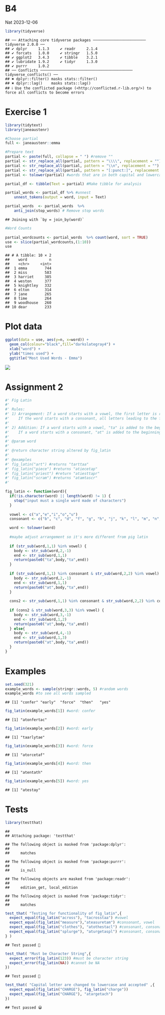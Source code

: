 B4
================
Nat
2023-12-06

``` r
library(tidyverse)
```

    ## ── Attaching core tidyverse packages ──────────────────────── tidyverse 2.0.0 ──
    ## ✔ dplyr     1.1.3     ✔ readr     2.1.4
    ## ✔ forcats   1.0.0     ✔ stringr   1.5.0
    ## ✔ ggplot2   3.4.3     ✔ tibble    3.2.1
    ## ✔ lubridate 1.9.2     ✔ tidyr     1.3.0
    ## ✔ purrr     1.0.2     
    ## ── Conflicts ────────────────────────────────────────── tidyverse_conflicts() ──
    ## ✖ dplyr::filter() masks stats::filter()
    ## ✖ dplyr::lag()    masks stats::lag()
    ## ℹ Use the conflicted package (<http://conflicted.r-lib.org/>) to force all conflicts to become errors

# Exercise 1

``` r
library(tidytext)
library(janeaustenr)

#Choose partial
full <- janeaustenr::emma

#Prepare text
partial <- paste(full, collapse = " ") #remove ""
partial <- str_replace_all(partial, pattern = "\\\\", replacement = "") # Remove slashes
partial <- str_replace_all(partial, pattern = "\\n", replacement = "") #Remove new line
partial <- str_replace_all(partial, pattern = "[:punct:]", replacement = "") #Remove punctuation
partial <- tolower(partial) #words that are in both capital and lowercase will not be double counted

partial_df <- tibble(Text = partial) #Make tibble for analysis

partial_words <- partial_df %>% #unnest
    unnest_tokens(output = word, input = Text) 

partial_words  <- partial_words  %>%
    anti_join(stop_words) # Remove stop words 
```

    ## Joining with `by = join_by(word)`

``` r
#Word Counts
  
partial_wordcounts <- partial_words  %>% count(word, sort = TRUE)
use <- slice(partial_wordcounts,(1:10))
use
```

    ## # A tibble: 10 × 2
    ##    word          n
    ##    <chr>     <int>
    ##  1 emma        744
    ##  2 miss        583
    ##  3 harriet     385
    ##  4 weston      377
    ##  5 knightley   332
    ##  6 elton       314
    ##  7 jane        265
    ##  8 time        264
    ##  9 woodhouse   260
    ## 10 dear        233

# Plot data

``` r
ggplot(data = use, aes(y=n, x=word)) +
  geom_col(colour="black",fill="darkslategray4") +
  xlab("word") +
  ylab("times used") +
  ggtitle("Most Used Words - Emma")
```

![](B4_files/figure-gfm/unnamed-chunk-3-1.png)<!-- -->

# Assignment 2

``` r
#' Fig Latin
#'
#' Rules:
#' 1) Arrangement: If a word starts with a vowel, the first letter is removed and will be added after the arrangement component
#'    If the word starts with a consonant, all letters leading to the first vowel are removed and will be added after the arrangement component
#' 
#' 2) Addition: If a word starts with a vowel, "ta" is added to the beginning of the word, and "ta" + letter removed from arrangement component are added to the end of the word
#'    If a word starts with a consonant, "at" is added to the beginning of the word, and "ta" + letter(s) removed from arrangement component are added to the end of the word
#'
#' @param word 
#'
#' @return character string altered by fig_latin
#' 
#' @examples 
#' fig_latin("art") #returns "tarttaa"
#' fig_latin("piece") #returns "atiecetap"
#' fig_latin("priest") #return "atiesttapr"
#' fig_latin("scram") #returns "atamtascr"
#' 

fig_latin <- function(word){
  if(!is.character(word) || length(word) != 1) {
    stop("input must a single word made of characters")
  }
  
  vowel <- c("a","e","i","o","u")
  consonant <- c("b", "c", "d", "f", "g", "h", "j", "k", "l", "m", "n", "p", "q", "r", "s", "t", "v", "w", "x", "y", "z")

  word <- tolower(word)
  
  #maybe adjust arrangement so it's more different from pig latin
  
  if (str_sub(word,1,1) %in% vowel) {
    body <- str_sub(word,2,-1)
    end <- str_sub(word,1,1)
    return(paste0("ta",body,"ta",end))
  }
  
  if (str_sub(word,1,1) %in% consonant & str_sub(word,2,2) %in% vowel) {
    body <- str_sub(word,2,-1)
    end <- str_sub(word,1,1)
    return(paste0("at",body,"ta",end))
  }
  
  cons2 <- str_sub(word,1,1) %in% consonant & str_sub(word,2,2) %in% consonant
  
  if (cons2 & str_sub(word,3,3) %in% vowel) {
    body <- str_sub(word,3,-1)
    end <- str_sub(word,1,2)
    return(paste0("at",body,"ta",end))
  } else{
    body <- str_sub(word,4,-1)
    end <- str_sub(word,1,3)
    return(paste0("at",body,"ta",end))
  }
}
```

# Examples

``` r
set.seed(321)
example_words <- sample(stringr::words, 5) #random words
example_words #to see all words sampled
```

    ## [1] "confer" "early"  "force"  "then"   "yes"

``` r
fig_latin(example_words[1]) #word: confer
```

    ## [1] "atonfertac"

``` r
fig_latin(example_words[2]) #word: early
```

    ## [1] "taarlytae"

``` r
fig_latin(example_words[3]) #word: force
```

    ## [1] "atorcetaf"

``` r
fig_latin(example_words[4]) #word: then
```

    ## [1] "atentath"

``` r
fig_latin(example_words[5]) #word: yes
```

    ## [1] "atestay"

# Tests

``` r
library(testthat)
```

    ## 
    ## Attaching package: 'testthat'

    ## The following object is masked from 'package:dplyr':
    ## 
    ##     matches

    ## The following object is masked from 'package:purrr':
    ## 
    ##     is_null

    ## The following objects are masked from 'package:readr':
    ## 
    ##     edition_get, local_edition

    ## The following object is masked from 'package:tidyr':
    ## 
    ##     matches

``` r
test_that( "Testing for functionality of fig_latin",{
  expect_equal(fig_latin("across"), "tacrosstaa") #vowel
  expect_equal(fig_latin("measure"),"ateasuretam") #consonant, vowel
  expect_equal(fig_latin("clothes"), "atothestacl") #consonant, consonant, vowel
  expect_equal(fig_latin("splurge"), "aturgetaspl") #consonant, consonant, consonant, vowel
} )
```

    ## Test passed 🥳

``` r
test_that( "Must be Character String",{
  expect_error(fig_latin(123)) #must be character string
  expect_error(fig_latin(NA)) #cannot be NA
})
```

    ## Test passed 🎉

``` r
test_that( "Capital letter are changed to lowercase and accepted" ,{
  expect_equal(fig_latin("CHARGE"), fig_latin("charge"))
  expect_equal(fig_latin("CHARGE"), "atargetach")
})
```

    ## Test passed 😀
